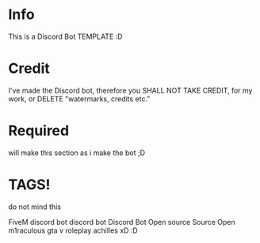 # Info
This is a Discord Bot TEMPLATE :D 

# Credit
I've made the Discord bot, therefore you SHALL NOT TAKE CREDIT, for my work, or DELETE "watermarks, credits etc."

# Required

will make this section as i make the bot ;D




# TAGS!
do not mind this

FiveM
discord
bot
discord bot
Discord Bot
Open source
Source Open
m1raculous
gta v roleplay
achilles xD :D
